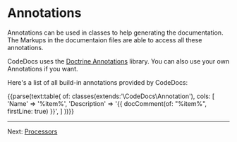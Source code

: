# Annotations

Annotations can be used in classes to help generating the documentation.
The Markups in the documentaion files are able to access all these annotations.

CodeDocs uses the [Doctrine Annotations](https://github.com/doctrine/annotations) library.
You can also use your own Annotations if you want.

Here's a list of all build-in annotations provided by CodeDocs:

{{parse(text:table(
    of: classes(extends:'\CodeDocs\Annotation'),
    cols: [
        'Name'        => '%item%',
        'Description' => '{{ docComment(of: "%item%", firstLine: true) }}',
    ]
))}}

---

Next: [Processors](processors.md)
